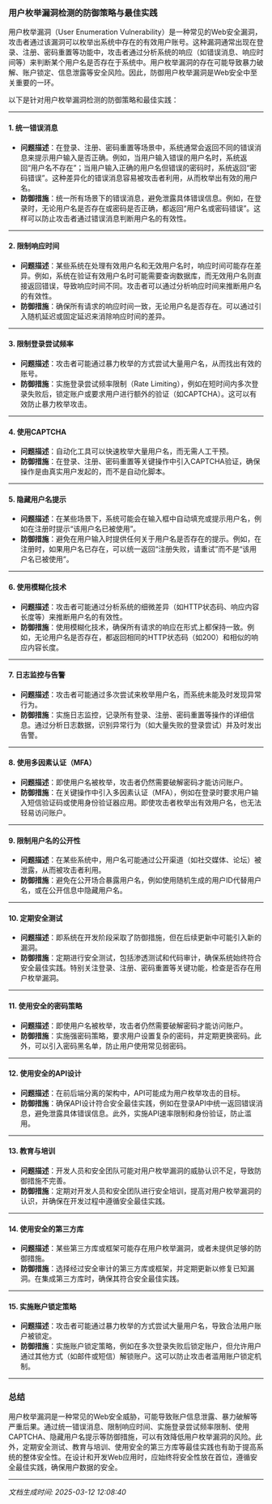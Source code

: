 ### 用户枚举漏洞检测的防御策略与最佳实践

用户枚举漏洞（User Enumeration Vulnerability）是一种常见的Web安全漏洞，攻击者通过该漏洞可以枚举出系统中存在的有效用户账号。这种漏洞通常出现在登录、注册、密码重置等功能中，攻击者通过分析系统的响应（如错误消息、响应时间等）来判断某个用户名是否存在于系统中。用户枚举漏洞的存在可能导致暴力破解、账户锁定、信息泄露等安全风险。因此，防御用户枚举漏洞是Web安全中至关重要的一环。

以下是针对用户枚举漏洞检测的防御策略和最佳实践：

---

#### 1. **统一错误消息**
   - **问题描述**：在登录、注册、密码重置等场景中，系统通常会返回不同的错误消息来提示用户输入是否正确。例如，当用户输入错误的用户名时，系统返回“用户名不存在”；当用户输入正确的用户名但错误的密码时，系统返回“密码错误”。这种差异化的错误消息容易被攻击者利用，从而枚举出有效的用户名。
   - **防御措施**：统一所有场景下的错误消息，避免泄露具体错误信息。例如，在登录时，无论用户名是否存在或密码是否正确，都返回“用户名或密码错误”。这样可以防止攻击者通过错误消息判断用户名的有效性。

---

#### 2. **限制响应时间**
   - **问题描述**：某些系统在处理有效用户名和无效用户名时，响应时间可能存在差异。例如，系统在验证有效用户名时可能需要查询数据库，而无效用户名则直接返回错误，导致响应时间不同。攻击者可以通过分析响应时间来推断用户名的有效性。
   - **防御措施**：确保所有请求的响应时间一致，无论用户名是否存在。可以通过引入随机延迟或固定延迟来消除响应时间的差异。

---

#### 3. **限制登录尝试频率**
   - **问题描述**：攻击者可能通过暴力枚举的方式尝试大量用户名，从而找出有效的账号。
   - **防御措施**：实施登录尝试频率限制（Rate Limiting），例如在短时间内多次登录失败后，锁定账户或要求用户进行额外的验证（如CAPTCHA）。这可以有效防止暴力枚举攻击。

---

#### 4. **使用CAPTCHA**
   - **问题描述**：自动化工具可以快速枚举大量用户名，而无需人工干预。
   - **防御措施**：在登录、注册、密码重置等关键操作中引入CAPTCHA验证，确保操作是由真实用户发起的，而不是自动化脚本。

---

#### 5. **隐藏用户名提示**
   - **问题描述**：在某些场景下，系统可能会在输入框中自动填充或提示用户名，例如在注册时提示“该用户名已被使用”。
   - **防御措施**：避免在用户输入时提供任何关于用户名是否存在的提示。例如，在注册时，如果用户名已存在，可以统一返回“注册失败，请重试”而不是“该用户名已被使用”。

---

#### 6. **使用模糊化技术**
   - **问题描述**：攻击者可能通过分析系统的细微差异（如HTTP状态码、响应内容长度等）来推断用户名的有效性。
   - **防御措施**：使用模糊化技术，确保所有请求的响应在形式上都保持一致。例如，无论用户名是否存在，都返回相同的HTTP状态码（如200）和相似的响应内容长度。

---

#### 7. **日志监控与告警**
   - **问题描述**：攻击者可能通过多次尝试来枚举用户名，而系统未能及时发现异常行为。
   - **防御措施**：实施日志监控，记录所有登录、注册、密码重置等操作的详细信息。通过分析日志数据，识别异常行为（如大量失败的登录尝试）并及时发出告警。

---

#### 8. **使用多因素认证（MFA）**
   - **问题描述**：即使用户名被枚举，攻击者仍然需要破解密码才能访问账户。
   - **防御措施**：在关键操作中引入多因素认证（MFA），例如在登录时要求用户输入短信验证码或使用身份验证器应用。即使攻击者枚举出有效用户名，也无法轻易访问账户。

---

#### 9. **限制用户名的公开性**
   - **问题描述**：在某些系统中，用户名可能通过公开渠道（如社交媒体、论坛）被泄露，从而被攻击者利用。
   - **防御措施**：避免在公开场合暴露用户名，例如使用随机生成的用户ID代替用户名，或在公开信息中隐藏用户名。

---

#### 10. **定期安全测试**
   - **问题描述**：即系统在开发阶段采取了防御措施，但在后续更新中可能引入新的漏洞。
   - **防御措施**：定期进行安全测试，包括渗透测试和代码审计，确保系统始终符合安全最佳实践。特别关注登录、注册、密码重置等关键功能，检查是否存在用户枚举漏洞。

---

#### 11. **使用安全的密码策略**
   - **问题描述**：即使用户名被枚举，攻击者仍然需要破解密码才能访问账户。
   - **防御措施**：实施强密码策略，要求用户设置复杂的密码，并定期更换密码。此外，可以引入密码黑名单，防止用户使用常见弱密码。

---

#### 12. **使用安全的API设计**
   - **问题描述**：在前后端分离的架构中，API可能成为用户枚举攻击的目标。
   - **防御措施**：确保API设计符合安全最佳实践，例如在登录API中统一返回错误消息，避免泄露具体错误信息。此外，实施API速率限制和身份验证，防止滥用。

---

#### 13. **教育与培训**
   - **问题描述**：开发人员和安全团队可能对用户枚举漏洞的威胁认识不足，导致防御措施不完善。
   - **防御措施**：定期对开发人员和安全团队进行安全培训，提高对用户枚举漏洞的认识，并确保在开发过程中遵循安全最佳实践。

---

#### 14. **使用安全的第三方库**
   - **问题描述**：某些第三方库或框架可能存在用户枚举漏洞，或者未提供足够的防御措施。
   - **防御措施**：选择经过安全审计的第三方库或框架，并定期更新以修复已知漏洞。在集成第三方库时，确保其符合安全最佳实践。

---

#### 15. **实施账户锁定策略**
   - **问题描述**：攻击者可能通过暴力枚举的方式尝试大量用户名，导致合法用户账户被锁定。
   - **防御措施**：实施账户锁定策略，例如在多次登录失败后锁定账户，但允许用户通过其他方式（如邮件或短信）解锁账户。这可以防止攻击者滥用账户锁定机制。

---

### 总结
用户枚举漏洞是一种常见的Web安全威胁，可能导致账户信息泄露、暴力破解等严重后果。通过统一错误消息、限制响应时间、实施登录尝试频率限制、使用CAPTCHA、隐藏用户名提示等防御措施，可以有效降低用户枚举漏洞的风险。此外，定期安全测试、教育与培训、使用安全的第三方库等最佳实践也有助于提高系统的整体安全性。在设计和开发Web应用时，应始终将安全性放在首位，遵循安全最佳实践，确保用户数据的安全。

---

*文档生成时间: 2025-03-12 12:08:40*



















